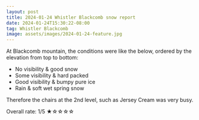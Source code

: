 ```yaml
---
layout: post
title: 2024-01-24 Whistler Blackcomb snow report
date: 2024-01-24T15:30:22-08:00
tag: Whistler Blackcomb
image: assets/images/2024-01-24-feature.jpg
---
```


At Blackcomb mountain, the conditions were like the below, ordered by the elevation from top to bottom:
* No visibility & good snow
* Some visibility & hard packed
* Good visibility & bumpy pure ice
* Rain & soft wet spring snow

Therefore the chairs at the 2nd level, such as Jersey Cream was very busy.

Overall rate: 1/5 ★☆☆☆☆
